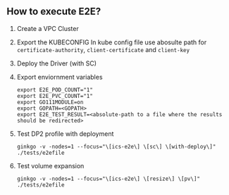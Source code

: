 ## How to execute E2E?

1. Create a VPC Cluster
2. Export the KUBECONFIG
   In kube config file use abosulte path for `certificate-authority`, `client-certificate` and `client-key`
3. Deploy the Driver (with SC)
4. Export enviornment variables
   ```
   export E2E_POD_COUNT="1"
   export E2E_PVC_COUNT="1"
   export GO111MODULE=on
   export GOPATH=<GOPATH>
   export E2E_TEST_RESULT=<absolute-path to a file where the results should be redirected>
   ```

5. Test DP2 profile with deployment
   ```
   ginkgo -v -nodes=1 --focus="\[ics-e2e\] \[sc\] \[with-deploy\]"  ./tests/e2efile
   ```
6. Test volume expansion
   ```
   ginkgo -v -nodes=1 --focus="\[ics-e2e\] \[resize\] \[pv\]"  ./tests/e2efile
   ```